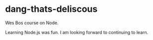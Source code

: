 # dang-thats-deliscous
Wes Bos course on Node.

Learning Node.js was fun. I am looking forward to continuing to learn.
